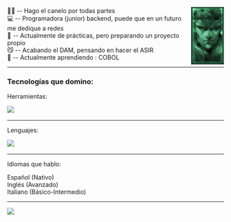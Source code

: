

<img align='right' src=https://github.com/insonyy/insonyy/blob/56df13b338f8c02fbe32d9b7b059e17e4be344ab/tumblr_ma5f9esvJD1rvkdlio1_r3_250.gif width='15%'>
  🤸‍♀️ -- Hago el canelo por todas partes<br>
  💻 -- Programadora (junior) backend, puede que en un futuro me dedique a redes<br>
  🫡 -- Actualmente de prácticas, pero preparando un proyecto propio<br>
  😼 -- Acabando el DAM, pensando en hacer el ASIR<br>
  📖 -- Actualmente aprendiendo : COBOL

  * * *

### Tecnologías que domino:

Herramientas:
<p align="left">
  <a href="https://skillicons.dev">
    <img src="https://skillicons.dev/icons?i=git,docker,powershell,linux,androidstudio,apollo,postman,mongo,hibernate,spring,unity,idea,vim&perline=8" />
  </a>
</p>

* * *

Lenguajes:

<p align="left">
  <a href="https://skillicons.dev">
    <img src="https://skillicons.dev/icons?i=java,python,kotlin,bash,cs,css,html,mysql, &perline=8" />
  </a>
</p>

* * *

Idiomas que hablo:

Español (Nativo)<br>
Inglés (Avanzado)<br>
Italiano (Básico-Intermedio)<br>

* * *

![](https://komarev.com/ghpvc/?username=insonyy&color=blue)
